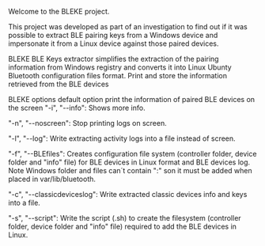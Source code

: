 Welcome to the BLEKE project.

This project was developed as part of an investigation to find out if it was possible to extract BLE pairing keys from a Windows device and impersonate it from a Linux device against those paired devices.

BLEKE BLE Keys extractor simplifies the extraction of the pairing information from Windows registry and converts it into Linux Ubunty Bluetooth configuration files format.
Print and store the information retrieved from the BLE devices

BLEKE options
default option print the information of paired BLE devices on the screen
"-i", "--info": Shows more info.

"-n", "--noscreen": Stop printing logs on screen.

"-l", "--log": Write extracting activity logs into a file instead of screen.

"-f", "--BLEfiles": Creates configuration file system (controller folder, device folder and "info" file) for BLE devices in Linux format and BLE devices log. Note Windows folder and files can´t contain ":" son it must be added when placed in var/lib/bluetooth.

"-c", "--classicdeviceslog": Write extracted classic devices info and keys into a file.

"-s", "--script": Write the script (.sh) to create the filesystem (controller folder, device folder and "info" file) required to add the BLE devices in Linux.


